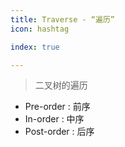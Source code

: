 ```yaml
---
title: Traverse - “遍历”
icon: hashtag

index: true

---
```


<!-- more -->


> 二叉树的遍历

  - Pre-order : 前序
  - In-order : 中序
  - Post-order : 后序